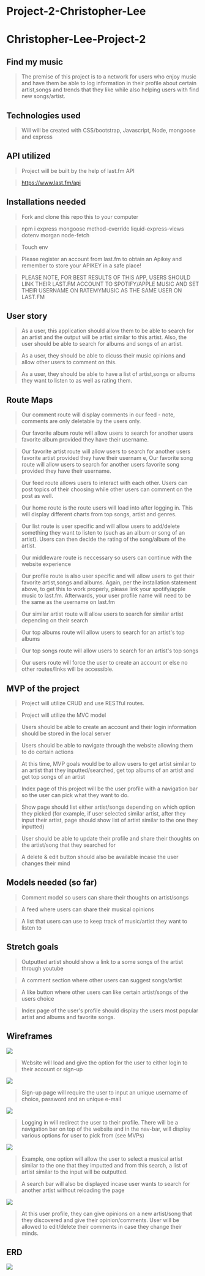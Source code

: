 # Project-2-Christopher-Lee

# Christopher-Lee-Project-2

## Find my music
>The premise of this project is to a network for users who enjoy music and have them be able to log information in their profile about certain artist,songs and trends that they like while also helping users with find new songs/artist.


## Technologies used
>Will will be created with CSS/bootstrap, Javascript, Node, mongoose and express

## API utilized
>Project will be built by the help of last.fm API

> https://www.last.fm/api

## Installations needed
> Fork and clone this repo this to your computer

> npm i express mongoose method-override liquid-express-views dotenv morgan node-fetch

> Touch env

>Please register an account from last.fm to obtain an Apikey and remember to store your APIKEY in a safe place!

>PLEASE NOTE, FOR BEST RESULTS OF THIS APP, USERS SHOULD LINK THEIR LAST.FM ACCOUNT TO SPOTIFY/APPLE MUSIC AND SET THEIR USERNAME ON RATEMYMUSIC AS THE SAME USER ON LAST.FM

## User story
> As a user, this application should allow them to be able to search for an artist and the output will be artist similar to this artist. Also, the user should be able to search for albums and songs of an artist. 

> As a user, they should be able to dicuss their music opinions and allow other users to comment on this.

> As a user, they should be able to have a list of artist,songs or albums they want to listen to as well as rating them.

## Route Maps
> Our comment route will display comments in our feed - note, comments are only deletable by the users only.

> Our favorite album route will allow users to search for another users favorite album provided they have their username.

> Our favorite artist route will allow users to search for another users favorite artist provided they have their usernam
e,
> Our favorite song route will allow users to search for another users favorite song provided they have their username.

> Our feed route allows users to interact with each other. Users can post topics of their choosing while other users can comment on the post as well.

>Our home route is the route users will load into after logging in. This will display different charts from top songs, artist and genres. 

>Our list route is user specific and will allow users to add/delete something they want to listen to (such as an album or song of an artist). Users can then decide the rating of the song/album of the artist.

> Our middleware route is neccessary so users can continue with the website experience

> Our profile route is also user specific and will allow users to get their favorite artist,songs and albums. Again, per the installation statement above, to get this to work properly, please link your spotify/apple music to last.fm. Afterwards, your user profile name will need to be the same as the username on last.fm

> Our similar artist route will allow users to search for similar artist depending on their search 

> Our top albums route will allow users to search for an artist's top albums

> Our top songs route will allow users to search for an artist's top songs

> Our users route will force the user to create an account or else no other routes/links will be accessible. 


## MVP of the project
>Project will utilize CRUD and use RESTful routes. 

>Project will utilize the MVC model

>Users should be able to create an account and their login information should be stored in the local server

>Users should be able to navigate through the website allowing them to do certain actions

>At this time, MVP goals would be to allow users to get artist similar to an artist that they inputted/searched, get top albums of an artist and get top songs of an artist

>Index page of this project will be the user profile with a navigation bar so the user can pick what they want to do.

>Show page should list either artist/songs depending on which option they picked (for example, if user selected similar artist, after they input their artist, page should show list of artist similar to the one they inputted)

>User should be able to update their profile and share their thoughts on the artist/song that they searched for

>A delete & edit button should also be available incase the user changes their mind

## Models needed (so far)
> Comment model so users can share their thoughts on artist/songs 

> A feed where users can share their musical opinions

>A list that users can use to keep track of music/artist they want to listen to


## Stretch goals
>Outputted artist should show a link to a some songs of the artist through youtube 

>A comment section where other users can suggest songs/artist

>A like button where other users can like certain artist/songs of the users choice

>Index page of the user's profile should display the users most popular artist and albums and favorite songs.

## Wireframes
![](images/IMG_1528.jpg)

>Website will load and give the option for the user to either login to their account or sign-up

![](images/IMG_1529.jpg)

>Sign-up page will require the user to input an unique username of choice, password and an unique e-mail

![](images/IMG_1530.jpg)

>Logging in will redirect the user to their profile. There will be a navigation bar on top of the website and in the nav-bar, will display various options for user to pick from (see MVPs)

![](images/IMG_1531.jpg)

>Example, one option will allow the user to select a musical artist similar to the one that they imputted and from this search, a list of artist similar to the input will be outputted. 

>A search bar will also be displayed incase user wants to search for another artist without reloading the page

![](images/IMG_1532.jpg)

>At this user profile, they can give opinions on a new artist/song that they discovered and give their opinion/comments. User will be allowed to edit/delete their comments in case they change their minds.

## ERD
![](images/IMG_1533.jpg)


